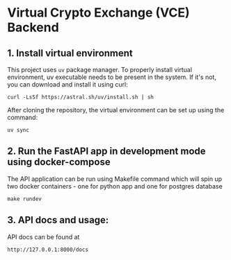 # Virtual Crypto Exchange (VCE) Backend

## 1. Install virtual environment
This project uses `uv` package manager. To properly install virtual environment, uv executable needs to be present in the system. If it's not, you can download and install it using curl:
```
curl -LsSf https://astral.sh/uv/install.sh | sh
```

After cloning the repository, the virtual environment can be set up using the command:
```
uv sync
```

## 2. Run the FastAPI app in development mode using docker-compose
The API application can be run using Makefile command which will spin up two docker containers - one for python app and one for postgres database
```
make rundev
```

## 3. API docs and usage:
API docs can be found at
```
http://127.0.0.1:8000/docs
```
